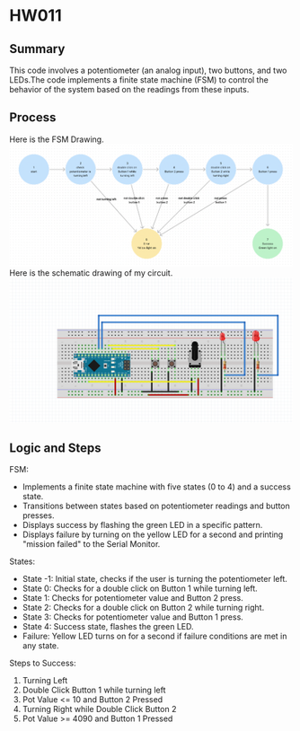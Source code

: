 # HW011
## Summary
This code involves a potentiometer (an analog input), two buttons, and two LEDs.The code implements a finite state machine (FSM) to control the behavior of the system based on the readings from these inputs. 

## Process
Here is the FSM Drawing.
![FSM](./FSM.png)
Here is the schematic drawing of my circuit.
![Circuit](./Circuit.png)

## Logic and Steps
FSM:
   - Implements a finite state machine with five states (0 to 4) and a success state.
   - Transitions between states based on potentiometer readings and button presses.
   - Displays success by flashing the green LED in a specific pattern.
   - Displays failure by turning on the yellow LED for a second and printing "mission failed" to the Serial Monitor.

States:
   - State -1: Initial state, checks if the user is turning the potentiometer left.
   - State 0: Checks for a double click on Button 1 while turning left.
   - State 1: Checks for potentiometer value and Button 2 press.
   - State 2: Checks for a double click on Button 2 while turning right.
   - State 3: Checks for potentiometer value and Button 1 press.
   - State 4: Success state, flashes the green LED.
   - Failure: Yellow LED turns on for a second if failure conditions are met in any state.

Steps to Success:
1. Turning Left
2. Double Click Button 1 while turning left
3. Pot Value <= 10 and Button 2 Pressed
4. Turning Right while Double Click Button 2
5. Pot Value >= 4090 and Button 1 Pressed


